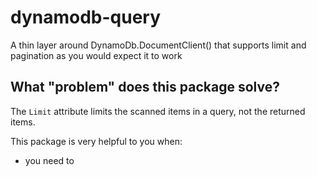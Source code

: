 # dynamodb-query

A thin layer around DynamoDb.DocumentClient() that supports limit and pagination as you would expect it to work

## What "problem" does this package solve?

The `Limit` attribute limits the scanned items in a query, not the returned items. 

This package is very helpful to you when:
- you need to 
